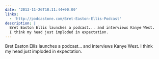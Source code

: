 ```yaml
---
date: '2013-11-26T10:11:44+00:00'
links:
  - 'http://podcastone.com/Bret-Easton-Ellis-Podcast'
description: |
  Bret Easton Ellis launches a podcast... and interviews Kanye West.
  I think my head just imploded in expectation.
---
```

Bret Easton Ellis launches a podcast... and interviews Kanye West.
I think my head just imploded in expectation.
